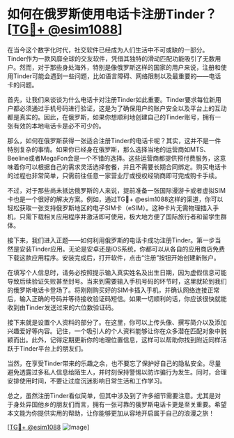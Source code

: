 # 如何在俄罗斯使用电话卡注册Tinder？[[TG💪+ @esim1088](https://t.me/s/esim1088)]

在当今这个数字化时代，社交软件已经成为人们生活中不可或缺的一部分。Tinder作为一款风靡全球的交友软件，凭借其独特的滑动匹配功能吸引了无数用户。然而，对于那些身处海外，特别是像俄罗斯这样的国家的用户来说，注册和使用Tinder可能会遇到一些问题，比如语言障碍、网络限制以及最重要的——电话卡的问题。

首先，让我们来谈谈为什么电话卡对注册Tinder如此重要。Tinder要求每位新用户都必须通过手机号码进行验证，这是为了确保用户的账户安全以及平台上的互动都是真实的。因此，在俄罗斯，如果你想顺利地创建自己的Tinder账号，拥有一张有效的本地电话卡是必不可少的。

那么，如何在俄罗斯获得一张适合注册Tinder的电话卡呢？其实，这并不是一件特别复杂的事情。如果你已经身在俄罗斯，那么选择当地的运营商如MTS、Beeline或者MegaFon会是一个不错的选择。这些运营商都提供预付费服务，这意味着你可以根据自己的需求灵活选择套餐，并且不需要长期合同绑定。购买电话卡的过程也非常简单，只需前往任意一家营业厅或授权经销商即可完成购卡手续。

不过，对于那些尚未抵达俄罗斯的人来说，提前准备一张国际漫游卡或者虚拟SIM卡也是一个很好的解决方案。例如，通过TG💪+ @esim1088这样的渠道，你可以轻松获取一张支持俄罗斯地区的电子SIM卡（eSIM）。这种卡片无需物理插入手机，只需下载相关应用程序并激活即可使用，极大地方便了国际旅行者和留学生群体。

接下来，我们进入正题——如何利用俄罗斯的电话卡成功注册Tinder。第一步当然是安装Tinder应用。无论是安卓还是iOS系统，你都可以从各自的应用商店免费下载这款应用程序。安装完成后，打开软件，点击“注册”按钮开始创建新账户。

在填写个人信息时，请务必按照提示输入真实姓名及出生日期，因为虚假信息可能导致后续验证失败甚至封号。当来到需要输入手机号码的环节时，这里就轮到我们的俄罗斯电话卡登场了。将刚刚购买好的SIM卡插入手机，并确认网络连接正常后，输入正确的号码并等待接收验证码短信。如果一切顺利的话，你应该很快就能收到由Tinder发送过来的六位数验证码。

接下来就是设置个人资料的部分了。在这里，你可以上传头像、撰写简介以及添加兴趣爱好等内容。记住，一个吸引人的个人资料能够让你在众多潜在匹配对象中脱颖而出。此外，记得定期更新你的地理位置信息，这样可以帮助你找到附近同样活跃于Tinder平台上的朋友们。

当然，在享受Tinder带来的乐趣之余，也不要忘了保护好自己的隐私安全。尽量避免透露过多私人信息给陌生人，并时刻保持警惕以防诈骗行为发生。同时，合理安排使用时间，不要让过度沉迷影响日常生活和工作学习。

总之，虽然注册Tinder看似简单，但其中涉及到了许多细节需要注意。尤其是对于身处异国他乡的朋友们而言，拥有一张可靠的俄罗斯电话卡更是至关重要。希望本文能为你提供实用的帮助，让你能够更加从容地开启属于自己的浪漫之旅！

[[TG💪+ @esim1088](https://t.me/s/esim1088) ![Image](https://i.postimg.cc/4NQfJmqS/Snipaste-2025-05-13-00-14-12.png)]